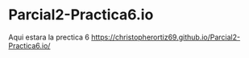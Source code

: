 # Parcial2-Practica6.io
 Aqui estara la prectica 6
 https://christopherortiz69.github.io/Parcial2-Practica6.io/
